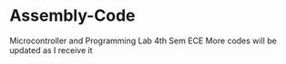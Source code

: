 # Assembly-Code
Microcontroller and Programming Lab 4th Sem ECE
More codes will be updated as I receive it

